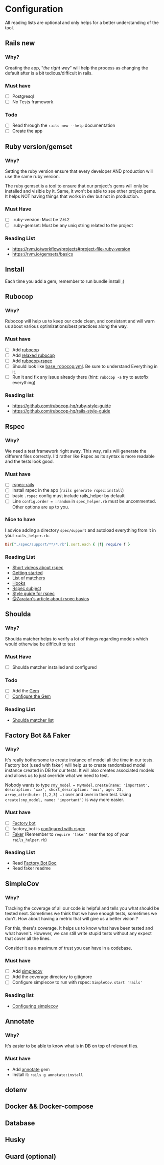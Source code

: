 # Configuration

All reading lists are optional and only helps for a better understanding of the tool.

## Rails new

### Why?

Creating the app, "_the right way_" will help the process as changing the default after is a bit tedious/difficult in rails.

### Must have

- [ ] Postgresql
- [ ] No Tests framework

### Todo

- [ ] Read through the `rails new --help` documentation
- [ ] Create the app

## Ruby version/gemset

### Why?

Setting the ruby version ensure that every developer AND production will use the same ruby version.

The ruby gemset is a tool to ensure that our project's gems will only be installed and visible by it. Same, it won't be able to see other project gems.
It helps NOT having things that works in dev but not in production.

### Must Have

- [ ] .ruby-version: Must be 2.6.2
- [ ] .ruby-gemset: Must be any uniq string related to the project

### Reading List

- https://rvm.io/workflow/projects#project-file-ruby-version
- https://rvm.io/gemsets/basics

## Install

Each time you add a gem, remember to run bundle install ;)

## Rubocop

### Why?

Rubocop will help us to keep our code clean, and consistant and will warn us about various optimizations/best practices along the way.

### Must have

- [ ] Add [rubocop](https://github.com/rubocop-hq/rubocop)
- [ ] Add [relaxed rubocop](https://relaxed.ruby.style/)
- [ ] Add [rubocop-rspec](https://github.com/rubocop-hq/rubocop-rspec)
- [ ] Should look like [base_robocop.yml](https://raw.githubusercontent.com/denispasin/mvc_exercise/dine/.rubocop.yml). Be sure to understand Everything in it.
- [ ] Run it and fix any issue already there (hint: `rubocop -a` try to autofix everything)

### Reading list

- https://github.com/rubocop-hq/ruby-style-guide
- https://github.com/rubocop-hq/rails-style-guide

## Rspec

### Why?

We need a test framework right away. This way, rails will generate the different files correctly.
I'd rather like Rspec as its syntax is more readable and the tests look good.

### Must have

- [ ] [rspec-rails](https://github.com/rspec/rspec-rails)
- [ ] Install rspec in the app (`rails generate rspec:install`)
- [ ] basic `.rspec` config must include rails_helper by default
- [ ] Line `config.order = :random` in `spec_helper.rb` must be uncommented. Other options are up to you.

### Nice to have

I advice adding a directory `spec/support` and autoload everything from it in your `rails_helper.rb`:

```ruby
Dir["./spec/support/**/*.rb"].sort.each { |f| require f }
```

### Reading List

- [Short videos about rspec](http://rspec.info/)
- [Getting started](https://relishapp.com/rspec/docs/gettingstarted)
- [List of matchers](https://relishapp.com/rspec/rspec-expectations/v/3-7/docs/built-in-matchers)
- [Hooks](https://relishapp.com/rspec/rspec-core/v/3-7/docs/hooks/before-and-after-hooks)
- [Rspec subject](https://relishapp.com/rspec/rspec-core/v/3-7/docs/subject/explicit-subject)
- [Style guide for rspec](http://www.betterspecs.org/)
- [@Zaratan's article about rspec basics](https://www.zaratan.fr/posts/2018-03-02-turtle-family-1/)

## Shoulda

### Why?

Shoulda matcher helps to verify a lot of things regarding models which would otherwise be difficult to test

### Must Have

- [ ] Shoulda matcher installed and configured

### Todo

- [ ] Add the [Gem](https://github.com/thoughtbot/shoulda-matchers)
- [ ] [Configure the Gem](https://github.com/thoughtbot/shoulda-matchers#rails-apps)

### Reading List

- [Shoulda matcher list](https://github.com/thoughtbot/shoulda-matchers#matchers)

## Factory Bot && Faker

### Why?

It's really bothersome to create instance of model all the time in our tests.
Factory bot (used with faker) will help us to create randomized model instance created in DB for our tests.
It will also creates associated models and allows us to just override what we need to test.

Nobody wants to type `@my_model = MyModel.create(name: 'important', description: 'xxx', short_description: 'owi', age: 23, array_attribute: [1,2,3] …)` over and over in their test.
Using `create(:my_model, name: 'important')` is way more easier.

### Must have

- [ ] [Factory bot](https://github.com/thoughtbot/factory_bot_rails)
- [ ] factory_bot is [configured with rspec](https://github.com/thoughtbot/factory_bot/blob/master/GETTING_STARTED.md#rspec)
- [ ] [Faker](https://github.com/stympy/faker) (Remember to `require 'faker'` near the top of your `rails_helper.rb`)

### Reading List

- Read [Factory Bot Doc](https://github.com/thoughtbot/factory_bot/blob/master/GETTING_STARTED.md)
- Read faker readme

## SimpleCov

### Why?

Tracking the coverage of all our code is helpful and tells you what should be tested next.
Sometimes we think that we have enough tests, sometimes we don't. How about having a metric that will give us a better vision ?

For this, there's coverage. It helps us to know what have been tested and what haven't.
However, we can still write stupid tests without any expect that cover all the lines.

Consider it as a maximum of trust you can have in a codebase.

### Must have

- [ ] Add [simplecov](https://github.com/colszowka/simplecov#getting-started)
- [ ] Add the coverage directory to gitignore
- [ ] Configure simplecov to run with rspec: `SimpleCov.start 'rails'`

### Reading list

- [Configuring simplecov](https://github.com/colszowka/simplecov#configuring-simplecov)

## Annotate

### Why?

It's easier to be able to know what is in DB on top of relevant files.

### Must have

- Add [annotate](https://github.com/ctran/annotate_models) gem
- Install it: `rails g annotate:install`

## dotenv

## Docker && Docker-compose

## Database

## Husky

## Guard (optional)
